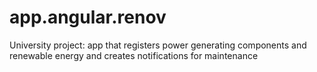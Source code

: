 # app.angular.renov
University project: app that registers power generating components and renewable energy and creates notifications for maintenance
